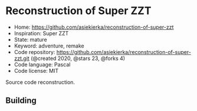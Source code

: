 # Reconstruction of Super ZZT

- Home: https://github.com/asiekierka/reconstruction-of-super-zzt
- Inspiration: Super ZZT
- State: mature
- Keyword: adventure, remake
- Code repository: https://github.com/asiekierka/reconstruction-of-super-zzt.git (@created 2020, @stars 23, @forks 4)
- Code language: Pascal
- Code license: MIT

Source code reconstruction.

## Building
